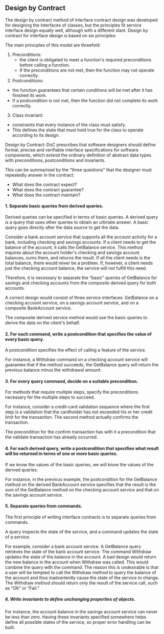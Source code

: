 ## Design by Contract

The design by contract method of interface contract design was developed for designing the interfaces of classes, but the principles fit service interface design equally well, although with a different slant. Design by contract for interface design is based on six principles:

The main principles of this model are threefold:

1. Preconditions: 
    - the client is obligated to meet a function's required preconditions before calling a function. 
    - If the preconditions are not met, then the function may not operate correctly.
2. Postconditions: 
  - the function guarantees that certain conditions will be met after it has finished its work.
  - If a postcondition is not met, then the function did not complete its work correctly.
3. Class invariant: 
  - constraints that every instance of the class must satisfy. 
  - This defines the state that must hold true for the class to operate according to its design.

Design by Contract: DoC prescribes that software designers should define formal, precise and verifiable interface specifications for software components, which extend the ordinary definition of abstract data types with preconditions, postconditions and invariants. 

This can be summarised by the "three questions" that the designer must repeatedly answer in the contract:
  - What does the contract expect?
  - What does the contract guarantee?
  - What does the contract maintain?

#### 1. Separate basic queries from derived queries.

Derived queries can be specified in terms of basic queries. A derived query is a query that uses other queries to obtain an ultimate answer. A basic query goes directly after the data source to get the data. 

Consider a bank account service that supports all the account activity for a bank, including checking and savings accounts.
 If a client needs to get the balance of the account, it calls the GetBalance service. 
This method inquires about the account holder's checking and savings account balances, sums them, and returns the result. 
If all the client needs is the total balance, there would never be a problem. 
If, however, a client needs just the checking account balance, the service will not fulfill this need. 

Therefore, it is necessary to separate the “basic” queries of GetBalance for savings and checking accounts from the composite derived query for both accounts.

 A correct design would consist of three service interfaces: GetBalance on a checking account service, on a savings account service, and on a composite BankAccount service. 

The composite derived service method would use the basic queries to derive the data on the client's behalf.

#### 2. For each command, write a postcondition that specifies the value of every basic query.

 A postcondition specifies the effect of calling a feature of the service.

 For instance, a Withdraw command on a checking account service will guarantee that if the method succeeds, the GetBalance query will return the previous balance minus the withdrawal amount.

#### 3. For every query command, decide on a suitable precondition.

 For methods that require multiple steps, specify the preconditions necessary for the multiple steps to succeed. 

For instance, consider a credit-card validation sequence where the first step is a validation that the cardholder has not exceeded his or her credit limit for the transaction. The second method actually confirms the transaction. 

The precondition for the confirm transaction has with it a precondition that the validate transaction has already occurred.

#### 4. For each derived query, write a postcondition that specifies what result will be returned in terms of one or more basic queries.

 If we know the values of the basic queries, we will know the values of the derived queries. 

For instance, in the previous example, the postcondition for the GetBalance method on the derived BankAccount service specifies that the result is the sum of the GetBalance method on the checking account service and that on the savings account service.

#### 5. Separate queries from commands.

 The first principle of writing interface contracts is to separate queries from commands. 

A query inspects the state of the service, and a command updates the state of a service. 

For example, consider a bank account service. A GetBalance query retrieves the state of the bank account service. 
The command Withdraw updates the state of the balance in the account. 
A bad design would return the new balance in the account when Withdraw was called. 
This would combine the query with the command. 
The reason this is undesirable is that a user will be tempted to call the Withdraw method to query the balance of the account and thus inadvertently cause the state of the service to change.
 The Withdraw method should return only the result of the service call, such as “OK” or “Fail.”

##### 6. Write invariants to define unchanging properties of objects.

 For instance, the account balance in the savings account service can never be less than zero. Having these invariants specified somewhere helps define all possible states of the service, so proper error handling can be built.
